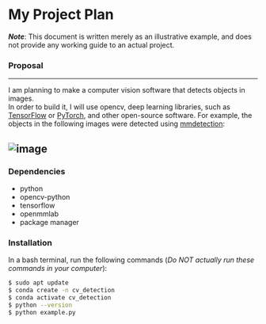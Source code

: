# My Project Plan
***Note***: This document is written merely as an illustrative example, and does not provide any working guide to an actual project.

### Proposal

---
I am planning to make a computer vision software that detects objects in images.  
In order to build it, I will use opencv, deep learning libraries, such as [TensorFlow](https://www.tensorflow.org) or [PyTorch](https://pytorch.org), and other open-source software. For example, the objects in the following images were detected using [mmdetection](https://github.com/open-mmlab/mmdetection):

![image](https://github.com/user-attachments/assets/e24e27df-440e-4a8c-b39e-441ecd3fd762)
---

### Dependencies

- python
- opencv-python
- tensorflow
- openmmlab
- package manager

### Installation

In a bash terminal, run the following commands (*Do NOT actually run these commands in your computer*): 
```sh
$ sudo apt update
$ conda create -n cv_detection
$ conda activate cv_detection
$ python --version
$ python example.py
